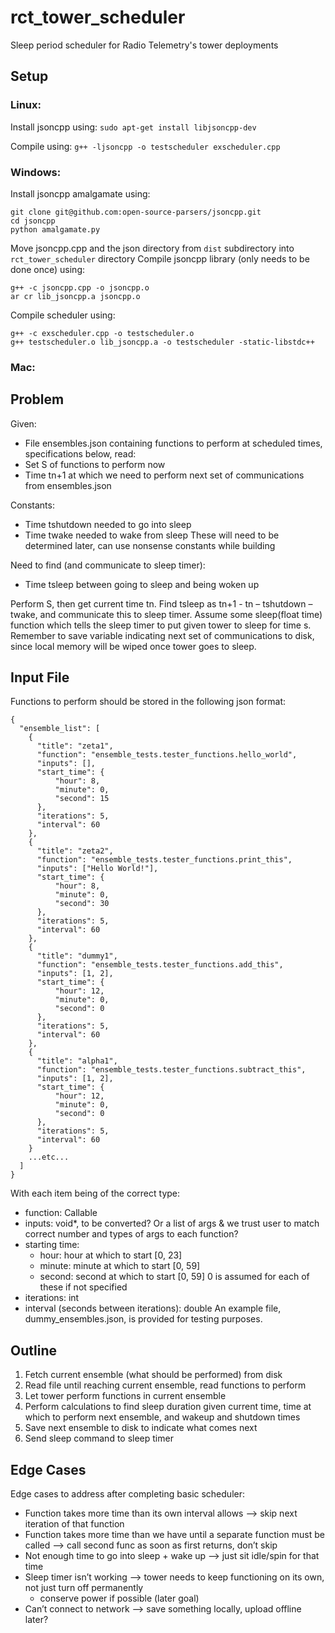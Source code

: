 # rct_tower_scheduler
Sleep period scheduler for Radio Telemetry's tower deployments

## Setup
### Linux:
Install jsoncpp using:
`sudo apt-get install libjsoncpp-dev`

Compile using:
`g++ -ljsoncpp -o testscheduler exscheduler.cpp`
### Windows:
Install jsoncpp amalgamate using:
```
git clone git@github.com:open-source-parsers/jsoncpp.git
cd jsoncpp
python amalgamate.py
```
Move jsoncpp.cpp and the json directory from `dist` subdirectory into `rct_tower_scheduler` directory
Compile jsoncpp library (only needs to be done once) using:
```
g++ -c jsoncpp.cpp -o jsoncpp.o
ar cr lib_jsoncpp.a jsoncpp.o
```
Compile scheduler using:
```
g++ -c exscheduler.cpp -o testscheduler.o
g++ testscheduler.o lib_jsoncpp.a -o testscheduler -static-libstdc++
```
### Mac:

## Problem
Given:
-	File ensembles.json containing functions to perform at scheduled times, specifications below, read:
  -	Set S of functions to perform now
  -	Time tn+1 at which we need to perform next set of communications from ensembles.json

Constants:
-	Time tshutdown needed to go into sleep
-	Time twake needed to wake from sleep
These will need to be determined later, can use nonsense constants while building

Need to find (and communicate to sleep timer):
-	Time tsleep between going to sleep and being woken up

Perform S, then get current time tn.
Find tsleep as tn+1 - tn – tshutdown – twake, and communicate this to sleep timer.
Assume some sleep(float time) function which tells the sleep timer to put given tower to sleep for time s.
Remember to save variable indicating next set of communications to disk, since local memory will be wiped once tower goes to sleep.

## Input File
Functions to perform should be stored in the following json format:
```
{
  "ensemble_list": [
    {
      "title": "zeta1",
      "function": "ensemble_tests.tester_functions.hello_world",
      "inputs": [],
      "start_time": {
          "hour": 8,
          "minute": 0,
          "second": 15
      },
      "iterations": 5,
      "interval": 60
    },
    {
      "title": "zeta2",
      "function": "ensemble_tests.tester_functions.print_this",
      "inputs": ["Hello World!"],
      "start_time": {
          "hour": 8,
          "minute": 0,
          "second": 30
      },
      "iterations": 5,
      "interval": 60
    },
    {
      "title": "dummy1",
      "function": "ensemble_tests.tester_functions.add_this",
      "inputs": [1, 2],
      "start_time": {
          "hour": 12,
          "minute": 0,
          "second": 0
      },
      "iterations": 5,
      "interval": 60
    },
    {
      "title": "alpha1",
      "function": "ensemble_tests.tester_functions.subtract_this",
      "inputs": [1, 2],
      "start_time": {
          "hour": 12,
          "minute": 0,
          "second": 0
      },
      "iterations": 5,
      "interval": 60
    }
    ...etc...
  ]
}
```
With each item being of the correct type:
- function: Callable
- inputs: void*, to be converted? Or a list of args & we trust user to match correct number and types of args to each function?
- starting time:
  - hour: hour at which to start [0, 23]
  - minute: minute at which to start [0, 59]
  - second: second at which to start [0, 59]
  0 is assumed for each of these if not specified
- iterations: int
- interval (seconds between iterations): double
An example file, dummy_ensembles.json, is provided for testing purposes.

## Outline
1.	Fetch current ensemble (what should be performed) from disk
2.	Read file until reaching current ensemble, read functions to perform
3.	Let tower perform functions in current ensemble
4.	Perform calculations to find sleep duration given current time, time at which to perform next ensemble, and wakeup and shutdown times
5.	Save next ensemble to disk to indicate what comes next
6.	Send sleep command to sleep timer

## Edge Cases
Edge cases to address after completing basic scheduler:
- Function takes more time than its own interval allows --> skip next iteration of that function
- Function takes more time than we have until a separate function must be called --> call second func as soon as first returns, don’t skip
- Not enough time to go into sleep + wake up --> just sit idle/spin for that time
- Sleep timer isn’t working --> tower needs to keep functioning on its own, not just turn off permanently
  - conserve power if possible (later goal)
- Can’t connect to network --> save something locally, upload offline later?
